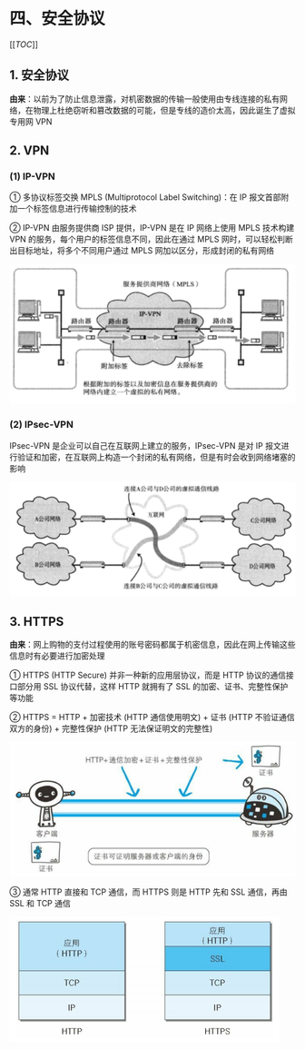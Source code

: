 # 四、安全协议

[[_TOC_]]

## 1. 安全协议

**由来**：以前为了防止信息泄露，对机密数据的传输一般使用由专线连接的私有网络，在物理上杜绝窃听和篡改数据的可能，但是专线的造价太高，因此诞生了虚拟专用网 VPN

## 2. VPN

### (1) IP-VPN

① 多协议标签交换 MPLS (Multiprotocol Label Switching)：在 IP 报文首部附加一个标签信息进行传输控制的技术

② IP-VPN 由服务提供商 ISP 提供，IP-VPN 是在 IP 网络上使用 MPLS 技术构建 VPN 的服务，每个用户的标签信息不同，因此在通过 MPLS 网时，可以轻松判断出目标地址，将多个不同用户通过 MPLS 网加以区分，形成封闭的私有网络

![IP-VPN](../../../images/计算机网络/网络安全/安全协议/IP-VPN.png)

### (2) IPsec-VPN

IPsec-VPN 是企业可以自己在互联网上建立的服务，IPsec-VPN 是对 IP 报文进行验证和加密，在互联网上构造一个封闭的私有网络，但是有时会收到网络堵塞的影响

![VPN](../../../images/计算机网络/网络安全/安全协议/VPN.png)

## 3. HTTPS

**由来**：网上购物的支付过程使用的账号密码都属于机密信息，因此在网上传输这些信息时有必要进行加密处理

① HTTPS (HTTP Secure) 并非一种新的应用层协议，而是 HTTP 协议的通信接口部分用 SSL 协议代替，这样 HTTP 就拥有了 SSL 的加密、证书、完整性保护等功能

② HTTPS = HTTP + 加密技术 (HTTP 通信使用明文) + 证书 (HTTP 不验证通信双方的身份) + 完整性保护 (HTTP 无法保证明文的完整性)

![HTTPS](../../../images/计算机网络/HTTP协议/HTTPS/HTTPS.png)

③ 通常 HTTP 直接和 TCP 通信，而 HTTPS 则是 HTTP 先和 SSL 通信，再由 SSL 和 TCP 通信

![HTTP和HTTPS对比](../../../images/计算机网络/HTTP协议/HTTPS/HTTP和HTTPS对比.png)
